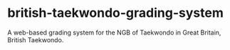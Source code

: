 # british-taekwondo-grading-system
 A web-based grading system for the NGB of Taekwondo in Great Britain, British Taekwondo.
